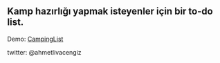 <h2>Kamp hazırlığı yapmak isteyenler için bir to-do list.</h2>
Demo: <a href="livacengiz.github.io/CampList" target="_blank">CampingList<a/>

twitter: @ahmetlivacengiz
